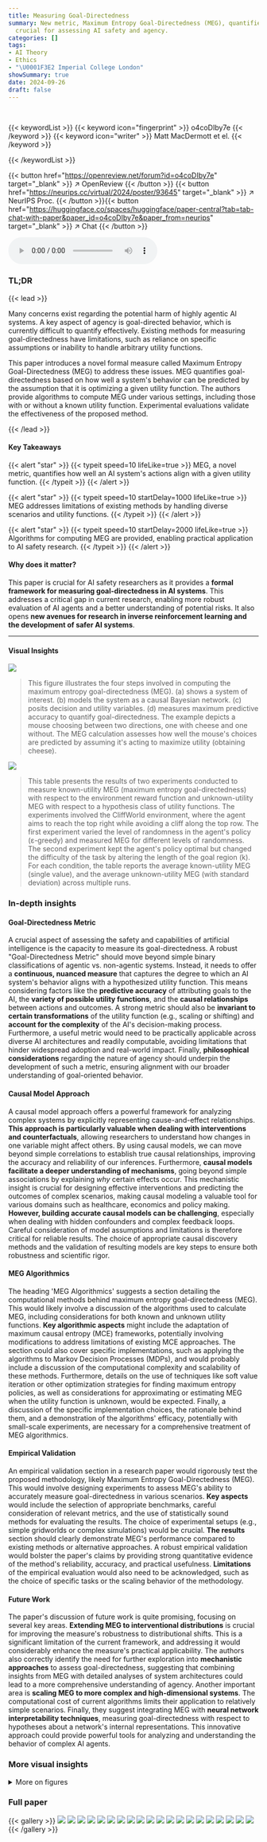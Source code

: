 ```yaml
---
title: Measuring Goal-Directedness
summary: New metric, Maximum Entropy Goal-Directedness (MEG), quantifies AI goal-directedness,
  crucial for assessing AI safety and agency.
categories: []
tags:
- AI Theory
- Ethics
- "\U0001F3E2 Imperial College London"
showSummary: true
date: 2024-09-26
draft: false
---
```


<br>

{{< keywordList >}}
{{< keyword icon="fingerprint" >}} o4coDIby7e {{< /keyword >}}
{{< keyword icon="writer" >}} Matt MacDermott et el. {{< /keyword >}}
 
{{< /keywordList >}}

{{< button href="https://openreview.net/forum?id=o4coDIby7e" target="_blank" >}}
↗ OpenReview
{{< /button >}}
{{< button href="https://neurips.cc/virtual/2024/poster/93645" target="_blank" >}}
↗ NeurIPS Proc.
{{< /button >}}{{< button href="https://huggingface.co/spaces/huggingface/paper-central?tab=tab-chat-with-paper&paper_id=o4coDIby7e&paper_from=neurips" target="_blank" >}}
↗ Chat
{{< /button >}}



<audio controls>
    <source src="https://ai-paper-reviewer.com/o4coDIby7e/podcast.wav" type="audio/wav">
    Your browser does not support the audio element.
</audio>


### TL;DR


{{< lead >}}

Many concerns exist regarding the potential harm of highly agentic AI systems.  A key aspect of agency is goal-directed behavior, which is currently difficult to quantify effectively.  Existing methods for measuring goal-directedness have limitations, such as reliance on specific assumptions or inability to handle arbitrary utility functions. 

This paper introduces a novel formal measure called Maximum Entropy Goal-Directedness (MEG) to address these issues. MEG quantifies goal-directedness based on how well a system's behavior can be predicted by the assumption that it is optimizing a given utility function. The authors provide algorithms to compute MEG under various settings, including those with or without a known utility function. Experimental evaluations validate the effectiveness of the proposed method.

{{< /lead >}}


#### Key Takeaways

{{< alert "star" >}}
{{< typeit speed=10 lifeLike=true >}} MEG, a novel metric, quantifies how well an AI system's actions align with a given utility function. {{< /typeit >}}
{{< /alert >}}

{{< alert "star" >}}
{{< typeit speed=10 startDelay=1000 lifeLike=true >}} MEG addresses limitations of existing methods by handling diverse scenarios and utility functions. {{< /typeit >}}
{{< /alert >}}

{{< alert "star" >}}
{{< typeit speed=10 startDelay=2000 lifeLike=true >}} Algorithms for computing MEG are provided, enabling practical application to AI safety research. {{< /typeit >}}
{{< /alert >}}

#### Why does it matter?
This paper is crucial for AI safety researchers as it provides a **formal framework for measuring goal-directedness in AI systems**.  This addresses a critical gap in current research, enabling more robust evaluation of AI agents and a better understanding of potential risks. It also opens **new avenues for research in inverse reinforcement learning and the development of safer AI systems**.

------
#### Visual Insights



![](https://ai-paper-reviewer.com/o4coDIby7e/figures_1_1.jpg)

> This figure illustrates the four steps involved in computing the maximum entropy goal-directedness (MEG). (a) shows a system of interest. (b) models the system as a causal Bayesian network. (c) posits decision and utility variables. (d) measures maximum predictive accuracy to quantify goal-directedness.  The example depicts a mouse choosing between two directions, one with cheese and one without.  The MEG calculation assesses how well the mouse's choices are predicted by assuming it's acting to maximize utility (obtaining cheese).





![](https://ai-paper-reviewer.com/o4coDIby7e/tables_16_1.jpg)

> This table presents the results of two experiments conducted to measure known-utility MEG (maximum entropy goal-directedness) with respect to the environment reward function and unknown-utility MEG with respect to a hypothesis class of utility functions. The experiments involved the CliffWorld environment, where the agent aims to reach the top right while avoiding a cliff along the top row.  The first experiment varied the level of randomness in the agent's policy (ε-greedy) and measured MEG for different levels of randomness.  The second experiment kept the agent's policy optimal but changed the difficulty of the task by altering the length of the goal region (k). For each condition, the table reports the average known-utility MEG (single value), and the average unknown-utility MEG (with standard deviation) across multiple runs.





### In-depth insights


#### Goal-Directedness Metric
A crucial aspect of assessing the safety and capabilities of artificial intelligence is the capacity to measure its goal-directedness.  A robust "Goal-Directedness Metric" should move beyond simple binary classifications of agentic vs. non-agentic systems.  Instead, it needs to offer a **continuous, nuanced measure** that captures the degree to which an AI system's behavior aligns with a hypothesized utility function. This means considering factors like the **predictive accuracy** of attributing goals to the AI, the **variety of possible utility functions**, and the **causal relationships** between actions and outcomes.  A strong metric should also be **invariant to certain transformations** of the utility function (e.g., scaling or shifting) and **account for the complexity** of the AI's decision-making process.  Furthermore, a useful metric would need to be practically applicable across diverse AI architectures and readily computable, avoiding limitations that hinder widespread adoption and real-world impact. Finally, **philosophical considerations** regarding the nature of agency should underpin the development of such a metric, ensuring alignment with our broader understanding of goal-oriented behavior.

#### Causal Model Approach
A causal model approach offers a powerful framework for analyzing complex systems by explicitly representing cause-and-effect relationships.  **This approach is particularly valuable when dealing with interventions and counterfactuals**, allowing researchers to understand how changes in one variable might affect others. By using causal models, we can move beyond simple correlations to establish true causal relationships, improving the accuracy and reliability of our inferences.  Furthermore, **causal models facilitate a deeper understanding of mechanisms**, going beyond simple associations by explaining *why* certain effects occur. This mechanistic insight is crucial for designing effective interventions and predicting the outcomes of complex scenarios, making causal modeling a valuable tool for various domains such as healthcare, economics and policy making.  **However, building accurate causal models can be challenging**, especially when dealing with hidden confounders and complex feedback loops.  Careful consideration of model assumptions and limitations is therefore critical for reliable results. The choice of appropriate causal discovery methods and the validation of resulting models are key steps to ensure both robustness and scientific rigor.

#### MEG Algorithmics
The heading 'MEG Algorithmics' suggests a section detailing the computational methods behind maximum entropy goal-directedness (MEG).  This would likely involve a discussion of the algorithms used to calculate MEG, including considerations for both known and unknown utility functions. **Key algorithmic aspects** might include the adaptation of maximum causal entropy (MCE) frameworks, potentially involving modifications to address limitations of existing MCE approaches.  The section could also cover specific implementations, such as applying the algorithms to Markov Decision Processes (MDPs), and would probably include a discussion of the computational complexity and scalability of these methods.  Furthermore, details on the use of techniques like soft value iteration or other optimization strategies for finding maximum entropy policies, as well as considerations for approximating or estimating MEG when the utility function is unknown, would be expected. Finally, a discussion of the specific implementation choices, the rationale behind them, and a demonstration of the algorithms' efficacy, potentially with small-scale experiments, are necessary for a comprehensive treatment of MEG algorithmics.

#### Empirical Validation
An empirical validation section in a research paper would rigorously test the proposed methodology, likely Maximum Entropy Goal-Directedness (MEG).  This would involve designing experiments to assess MEG's ability to accurately measure goal-directedness in various scenarios.  **Key aspects** would include the selection of appropriate benchmarks, careful consideration of relevant metrics, and the use of statistically sound methods for evaluating the results. The choice of experimental setups (e.g., simple gridworlds or complex simulations) would be crucial.  **The results** section should clearly demonstrate MEG's performance compared to existing methods or alternative approaches.  A robust empirical validation would bolster the paper's claims by providing strong quantitative evidence of the method's reliability, accuracy, and practical usefulness. **Limitations** of the empirical evaluation would also need to be acknowledged, such as the choice of specific tasks or the scaling behavior of the methodology.

#### Future Work
The paper's discussion of future work is quite promising, focusing on several key areas.  **Extending MEG to interventional distributions** is crucial for improving the measure's robustness to distributional shifts.  This is a significant limitation of the current framework, and addressing it would considerably enhance the measure's practical applicability.  The authors also correctly identify the need for further exploration into **mechanistic approaches** to assess goal-directedness, suggesting that combining insights from MEG with detailed analyses of system architectures could lead to a more comprehensive understanding of agency. Another important area is **scaling MEG to more complex and high-dimensional systems**. The computational cost of current algorithms limits their application to relatively simple scenarios.  Finally, they suggest integrating MEG with **neural network interpretability techniques**,  measuring goal-directedness with respect to hypotheses about a network's internal representations. This innovative approach could provide powerful tools for analyzing and understanding the behavior of complex AI agents.


### More visual insights

<details>
<summary>More on figures
</summary>


![](https://ai-paper-reviewer.com/o4coDIby7e/figures_3_1.jpg)

> This figure illustrates an example of a sequential multi-decision problem. (a) shows the gridworld environment. The mouse starts in the center and must decide whether to move left or right at each time step. (b) depicts this as a causal Bayesian network, with nodes representing the cheese's location, the mouse's observations and decision, and whether the mouse obtained the cheese. (c) shows this as a causal influence diagram, with utility nodes added to represent the utility of each outcome.


![](https://ai-paper-reviewer.com/o4coDIby7e/figures_8_1.jpg)

> This figure presents results from two experiments conducted using the CliffWorld environment.  The first experiment (b) shows how the maximum entropy goal-directedness (MEG) changes for ε-greedy policies with varying ε values (exploration-exploitation trade-off). As expected, MEG decreases as the policy becomes less optimal (more random). The second experiment (c) examines how MEG varies for optimal policies under different reward functions, each representing a task of varying difficulty. It shows that known-utility MEG (MEG with respect to a known reward function) decreases as the task gets easier (the goal region becomes larger), while the unknown-utility MEG (MEG considering a family of utility functions) remains relatively higher. This is because optimal policies that perform well on the easier task also perform well on more specific, narrower utility functions, thereby maintaining a higher MEG in the unknown utility case.


![](https://ai-paper-reviewer.com/o4coDIby7e/figures_13_1.jpg)

> This figure compares three different graphical model representations of Example 1 from the paper.  Panel (a) shows a standard causal Bayesian network (CBN). Panel (b) demonstrates a 'mechanised' CBN, which adds additional variables representing mechanisms.  Kenton et al.'s method would only identify an agent in the mechanised version.  Panel (c) presents a 'mechanised' causal influence diagram (CID) that includes utility variables.  The paper highlights that MEG (Maximum Entropy Goal-Directedness), unlike Kenton et al.'s method, remains consistent across these different representations.


![](https://ai-paper-reviewer.com/o4coDIby7e/figures_17_1.jpg)

> This figure shows three subplots related to the CliffWorld environment experiments. (a) shows the environment setup. (b) shows how MEG (maximum entropy goal-directedness) values decrease as the policies become less optimal (using epsilon-greedy policies with varying epsilon values). (c) demonstrates the relationship between MEG and task difficulty (different reward functions with varying lengths of goal regions). This subplot highlights that known-utility MEG decreases as the task becomes easier, but unknown-utility MEG remains higher because optimal policies perform well even with narrower goal definitions.


</details>






### Full paper

{{< gallery >}}
<img src="https://ai-paper-reviewer.com/o4coDIby7e/1.png" class="grid-w50 md:grid-w33 xl:grid-w25" />
<img src="https://ai-paper-reviewer.com/o4coDIby7e/2.png" class="grid-w50 md:grid-w33 xl:grid-w25" />
<img src="https://ai-paper-reviewer.com/o4coDIby7e/3.png" class="grid-w50 md:grid-w33 xl:grid-w25" />
<img src="https://ai-paper-reviewer.com/o4coDIby7e/4.png" class="grid-w50 md:grid-w33 xl:grid-w25" />
<img src="https://ai-paper-reviewer.com/o4coDIby7e/5.png" class="grid-w50 md:grid-w33 xl:grid-w25" />
<img src="https://ai-paper-reviewer.com/o4coDIby7e/6.png" class="grid-w50 md:grid-w33 xl:grid-w25" />
<img src="https://ai-paper-reviewer.com/o4coDIby7e/7.png" class="grid-w50 md:grid-w33 xl:grid-w25" />
<img src="https://ai-paper-reviewer.com/o4coDIby7e/8.png" class="grid-w50 md:grid-w33 xl:grid-w25" />
<img src="https://ai-paper-reviewer.com/o4coDIby7e/9.png" class="grid-w50 md:grid-w33 xl:grid-w25" />
<img src="https://ai-paper-reviewer.com/o4coDIby7e/10.png" class="grid-w50 md:grid-w33 xl:grid-w25" />
<img src="https://ai-paper-reviewer.com/o4coDIby7e/11.png" class="grid-w50 md:grid-w33 xl:grid-w25" />
<img src="https://ai-paper-reviewer.com/o4coDIby7e/12.png" class="grid-w50 md:grid-w33 xl:grid-w25" />
<img src="https://ai-paper-reviewer.com/o4coDIby7e/13.png" class="grid-w50 md:grid-w33 xl:grid-w25" />
<img src="https://ai-paper-reviewer.com/o4coDIby7e/14.png" class="grid-w50 md:grid-w33 xl:grid-w25" />
<img src="https://ai-paper-reviewer.com/o4coDIby7e/15.png" class="grid-w50 md:grid-w33 xl:grid-w25" />
<img src="https://ai-paper-reviewer.com/o4coDIby7e/16.png" class="grid-w50 md:grid-w33 xl:grid-w25" />
<img src="https://ai-paper-reviewer.com/o4coDIby7e/17.png" class="grid-w50 md:grid-w33 xl:grid-w25" />
<img src="https://ai-paper-reviewer.com/o4coDIby7e/18.png" class="grid-w50 md:grid-w33 xl:grid-w25" />
<img src="https://ai-paper-reviewer.com/o4coDIby7e/19.png" class="grid-w50 md:grid-w33 xl:grid-w25" />
<img src="https://ai-paper-reviewer.com/o4coDIby7e/20.png" class="grid-w50 md:grid-w33 xl:grid-w25" />
{{< /gallery >}}